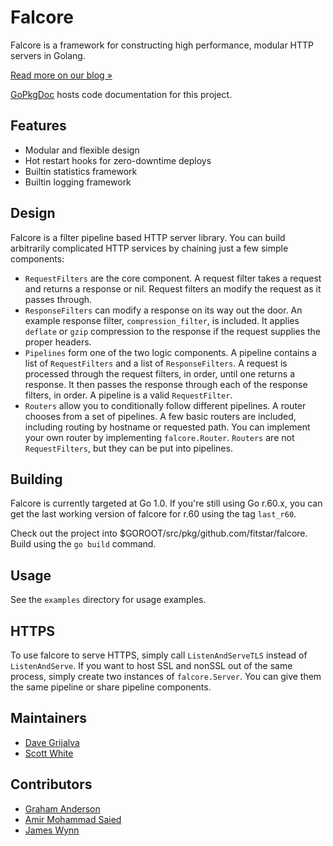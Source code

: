 # Falcore

Falcore is a framework for constructing high performance, modular HTTP servers in Golang.

[Read more on our blog &raquo;](http://ngenuity.ngmoco.com/2012/01/introducing-falcore-and-timber.html)

[GoPkgDoc](http://gopkgdoc.appspot.com/pkg/github.com/fitstar/falcore) hosts code documentation for this project.

## Features
* Modular and flexible design
* Hot restart hooks for zero-downtime deploys
* Builtin statistics framework
* Builtin logging framework

## Design

Falcore is a filter pipeline based HTTP server library.  You can build arbitrarily complicated HTTP services by chaining just a few simple components:
	
* `RequestFilters` are the core component.  A request filter takes a request and returns a response or nil.  Request filters an modify the request as it passes through.
* `ResponseFilters` can modify a response on its way out the door.  An example response filter, `compression_filter`, is included.  It applies `deflate` or `gzip` compression to the response if the request supplies the proper headers.
* `Pipelines` form one of the two logic components.  A pipeline contains a list of `RequestFilters` and a list of `ResponseFilters`.  A request is processed through the request filters, in order, until one returns a response.  It then passes the response through each of the response filters, in order.  A pipeline is a valid `RequestFilter`.
* `Routers` allow you to conditionally follow different pipelines.  A router chooses from a set of pipelines.  A few basic routers are included, including routing by hostname or requested path.  You can implement your own router by implementing `falcore.Router`.  `Routers` are not `RequestFilters`, but they can be put into pipelines.

## Building

Falcore is currently targeted at Go 1.0.  If you're still using Go r.60.x, you can get the last working version of falcore for r.60 using the tag `last_r60`.

Check out the project into $GOROOT/src/pkg/github.com/fitstar/falcore.  Build using the `go build` command.

## Usage

See the `examples` directory for usage examples.

## HTTPS

To use falcore to serve HTTPS, simply call `ListenAndServeTLS` instead of `ListenAndServe`.  If you want to host SSL and nonSSL out of the same process, simply create two instances of `falcore.Server`.  You can give them the same pipeline or share pipeline components.

## Maintainers

* [Dave Grijalva](http://www.github.com/dgrijalva)
* [Scott White](http://www.github.com/smw1218)

## Contributors

* [Graham Anderson](http://www.github.com/gnanderson)
* [Amir Mohammad Saied](http://github.com/amir)
* [James Wynn](https://github.com/jameswynn)

[gb]: http://code.google.com/p/go-gb/
